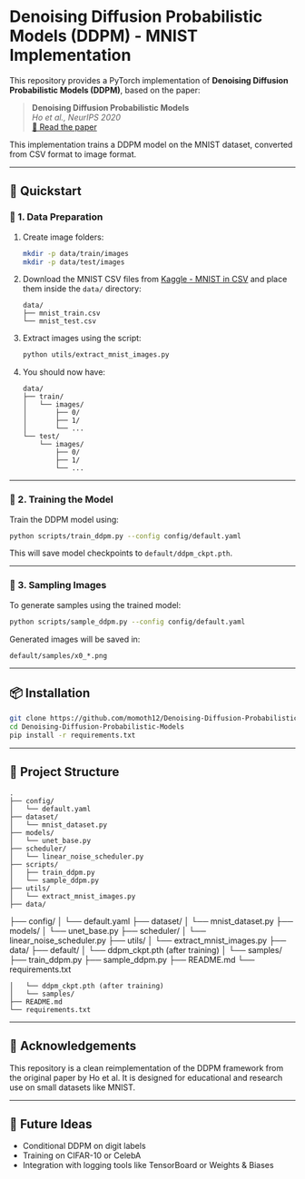 # Denoising Diffusion Probabilistic Models (DDPM) - MNIST Implementation

This repository provides a PyTorch implementation of **Denoising Diffusion Probabilistic Models (DDPM)**, based on the paper:

> **Denoising Diffusion Probabilistic Models**  
> *Ho et al., NeurIPS 2020*  
> [📄 Read the paper](https://arxiv.org/abs/2006.11239)

This implementation trains a DDPM model on the MNIST dataset, converted from CSV format to image format.

---

## 🔧 Quickstart

### 📁 1. Data Preparation

1. Create image folders:
   ```bash
   mkdir -p data/train/images
   mkdir -p data/test/images
   ```

2. Download the MNIST CSV files from [Kaggle - MNIST in CSV](https://www.kaggle.com/datasets/oddrationale/mnist-in-csv) and place them inside the `data/` directory:
   ```
   data/
   ├── mnist_train.csv
   └── mnist_test.csv
   ```

3. Extract images using the script:
   ```bash
   python utils/extract_mnist_images.py
   ```

4. You should now have:
   ```
   data/
   ├── train/
   │   └── images/
   │       ├── 0/
   │       ├── 1/
   │       └── ...
   └── test/
       └── images/
           ├── 0/
           ├── 1/
           └── ...
   ```

---

### 🚀 2. Training the Model

Train the DDPM model using:

```bash
python scripts/train_ddpm.py --config config/default.yaml
```

This will save model checkpoints to `default/ddpm_ckpt.pth`.

---

### 🎨 3. Sampling Images

To generate samples using the trained model:

```bash
python scripts/sample_ddpm.py --config config/default.yaml
```

Generated images will be saved in:
```
default/samples/x0_*.png
```

---

## 📦 Installation

```bash
git clone https://github.com/momoth12/Denoising-Diffusion-Probabilistic-Models.git
cd Denoising-Diffusion-Probabilistic-Models
pip install -r requirements.txt
```

---

## 📁 Project Structure

```
.
├── config/
│   └── default.yaml
├── dataset/
│   └── mnist_dataset.py
├── models/
│   └── unet_base.py
├── scheduler/
│   └── linear_noise_scheduler.py
├── scripts/
│   ├── train_ddpm.py
│   └── sample_ddpm.py
├── utils/
│   └── extract_mnist_images.py
├── data/
```
├── config/
│   └── default.yaml
├── dataset/
│   └── mnist_dataset.py
├── models/
│   └── unet_base.py
├── scheduler/
│   └── linear_noise_scheduler.py
├── utils/
│   └── extract_mnist_images.py
├── data/
├── default/
│   └── ddpm_ckpt.pth (after training)
│   └── samples/
├── train_ddpm.py
├── sample_ddpm.py
├── README.md
└── requirements.txt
```
│   └── ddpm_ckpt.pth (after training)
│   └── samples/
├── README.md
└── requirements.txt
```

---

## 📌 Acknowledgements

This repository is a clean reimplementation of the DDPM framework from the original paper by Ho et al. It is designed for educational and research use on small datasets like MNIST.

---

## 🧠 Future Ideas

- Conditional DDPM on digit labels
- Training on CIFAR-10 or CelebA
- Integration with logging tools like TensorBoard or Weights & Biases
